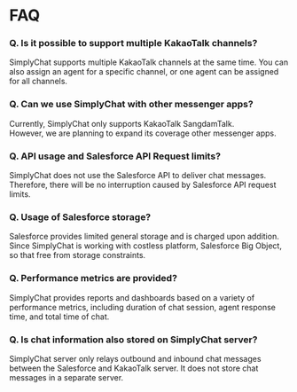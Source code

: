 # FAQ

### Q. Is it possible to support multiple KakaoTalk channels?

SimplyChat supports multiple KakaoTalk channels at the same time. You can also assign an agent for a specific channel, or one agent can be assigned for all channels.

### Q. Can we use SimplyChat with other messenger apps?

Currently, SimplyChat only supports KakaoTalk SangdamTalk. \
However, we are planning to expand its coverage other messenger apps.

### Q. API usage and Salesforce API Request limits?

SimplyChat does not use the Salesforce API to deliver chat messages.\
Therefore, there will be no interruption caused by Salesforce API request limits.

### Q. Usage of Salesforce storage?

Salesforce provides limited general storage and is charged upon addition.\
Since SimplyChat is working with costless platform, Salesforce Big Object, so that free from storage constraints.

### Q. Performance metrics are provided?

SimplyChat provides reports and dashboards based on a variety of performance metrics, including duration of chat session, agent response time, and total time of chat.

### Q. Is chat information also stored on SimplyChat server?

SimplyChat server only relays outbound and inbound chat messages between the Salesforce and KakaoTalk server. It does not store chat messages in a separate server.
